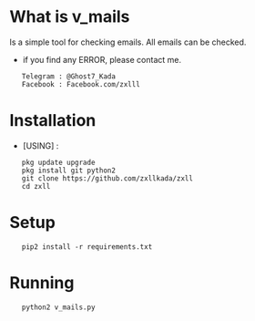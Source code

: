 # What is v_mails
Is a simple tool for checking emails.
All emails can be checked.

* if you find any ERROR, please contact me.
```
   Telegram : @Ghost7_Kada
   Facebook : Facebook.com/zxlll
```
# Installation
* [USING] :
```
   pkg update upgrade
   pkg install git python2
   git clone https://github.com/zxllkada/zxll
   cd zxll
```
# Setup
```
   pip2 install -r requirements.txt
```
# Running 
```
   python2 v_mails.py
```
